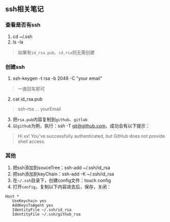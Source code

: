 ## ssh相关笔记

### 查看是否有ssh

1. cd ~/.ssh
2. ls -la
> 如果有`id_rsa.pub`、`id_rsa`则无需创建 

### 创建ssh

1. ssh-keygen -t rsa -b 2048 -C "your email"
> 一直回车即可
2. cat id_rsa.pub
> ssh-rsa ... yourEmail
3. 把`rsa.pub`内容复制到`github`、`gitlab`
4. 以`github`为例，执行：ssh -T git@github.com，成功会有以下提示：
> Hi xx! You've successfully authenticated, but GitHub does not provide shell access.

### 其他

1. 把ssh添加到souceTree：ssh-add ~/.ssh/id_rsa
2. 把ssh添加到keyChain：ssh-add -K ~/.ssh/id_rsa
3. 在`~/.ssh`目录下，创建config文件：touch config
4. 打开`config`，复制以下内容进去后，保存，关闭：
````
Host *
   UseKeychain yes
   AddKeysToAgent yes
   IdentityFile ~/.ssh/id_rsa
   IdentityFile ~/.ssh/github_rsa
````
